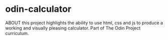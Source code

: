 # odin-calculator
ABOUT
this project highlights the ability to use html, css and js to produce a working and visually pleasing calculator. 
Part of The Odin Project curriculum.